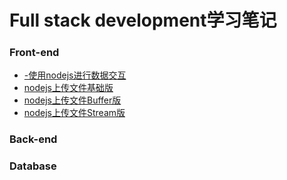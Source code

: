 # Full stack development学习笔记

### Front-end
- [-使用nodejs进行数据交互](front-end/2018-07-22-使用nodejs进行数据交互.md)
- [nodejs上传文件基础版](front-end/2018-08-03-nodejs上传文件基础版.md)
- [nodejs上传文件Buffer版](front-end/2018-08-05-nodejs上传文件Buffer版.md)
- [nodejs上传文件Stream版](front-end/2018-08-06-nodejs上传文件Stream版.md)

### Back-end


### Database